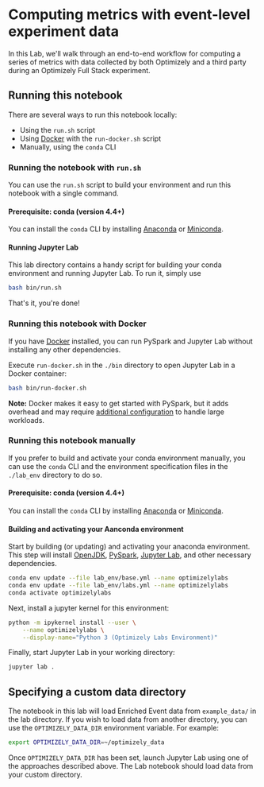 # Computing metrics with event-level experiment data

In this Lab, we'll walk through an end-to-end workflow for computing a series of metrics with data collected by both Optimizely and a third party during an Optimizely Full Stack experiment.

## Running this notebook

There are several ways to run this notebook locally:
- Using the `run.sh` script
- Using [Docker](https://www.docker.com/) with the `run-docker.sh` script
- Manually, using the `conda` CLI

### Running the notebook with `run.sh`

You can use the `run.sh` script to build your environment and run this notebook with a single command.

#### Prerequisite: conda (version 4.4+)

[Anaconda]: https://www.anaconda.com/distribution/
[Miniconda]: https://docs.conda.io/en/latest/miniconda.html

You can install the `conda` CLI by installing [Anaconda] or [Miniconda].

#### Running Jupyter Lab

This lab directory contains a handy script for building your conda environment and running Jupyter Lab.  To run it, simply use

```sh
bash bin/run.sh
```

That's it, you're done!

### Running this notebook with Docker

If you have [Docker](https://www.docker.com/) installed, you can run PySpark and Jupyter Lab without installing any other dependencies.

Execute `run-docker.sh` in the `./bin` directory to open Jupyter Lab in a Docker container:

```sh
bash bin/run-docker.sh
```

**Note:** Docker makes it easy to get started with PySpark, but it adds overhead and may require [additional configuration](https://docs.docker.com/config/containers/resource_constraints/) to handle large workloads.  

### Running this notebook manually

If you prefer to build and activate your conda environment manually, you can use the `conda` CLI and the environment specification files in the `./lab_env` directory to do so.

#### Prerequisite: conda (version 4.4+)

[Anaconda]: https://www.anaconda.com/distribution/
[Miniconda]: https://docs.conda.io/en/latest/miniconda.html

You can install the `conda` CLI by installing [Anaconda] or [Miniconda].

#### Building and activating your Aanconda environment

Start by building (or updating) and activating your anaconda environment.  This step will install [OpenJDK](https://openjdk.java.net/), [PySpark](https://spark.apache.org/docs/latest/api/python/pyspark.html), [Jupyter Lab](https://jupyter.org/), and other necessary dependencies.

```sh
conda env update --file lab_env/base.yml --name optimizelylabs
conda env update --file lab_env/labs.yml --name optimizelylabs
conda activate optimizelylabs
```

Next, install a jupyter kernel for this environment:

```sh
python -m ipykernel install --user \
    --name optimizelylabs \
    --display-name="Python 3 (Optimizely Labs Environment)"
```

Finally, start Jupyter Lab in your working directory:

```sh
jupyter lab .
```

## Specifying a custom data directory

The notebook in this lab will load Enriched Event data from `example_data/` in the lab directory.  If you wish to load data from another directory, you can use the `OPTIMIZELY_DATA_DIR` environment variable.  For example:

```sh
export OPTIMIZELY_DATA_DIR=~/optimizely_data
```

Once `OPTIMIZELY_DATA_DIR` has been set, launch Jupyter Lab using one of the approaches described above.  The Lab notebook should load data from your custom directory.